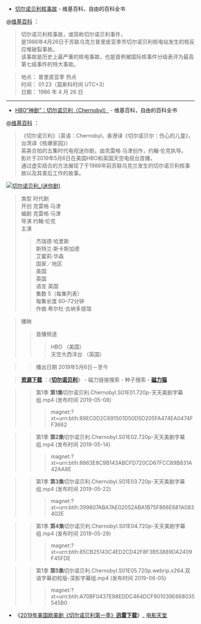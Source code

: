 - [切尔诺贝利核事故](https://zh.wikipedia.org/zh/切尔诺贝利核事故) - 维基百科，自由的百科全书

@[维基百科](https://zh.wikipedia.org/zh/切尔诺贝利核事故) ：<br>
> 切尔诺贝利核事故，或简称切尔诺贝利事件，<br>
> 是1986年4月26日于苏联乌克兰普里皮亚季市切尔诺贝利核电站发生的核反应堆破裂事故。<br>
> 该事故是历史上最严重的核电事故，也是首例被国际核事件分级表评为最高第七级事件的特大事故。<br>

> 地点： 普里皮亚季 热点 <br>
> 时间： 01:23（莫斯科时间 UTC+3）<br>
> 日期： 1986 年 4 月 26 日<br>

<hr>

- [HBO“神剧”：切尔诺贝利（Chernobyl）](https://zh.wikipedia.org/wiki/切尔诺贝利_(迷你剧)) - 维基百科，自由的百科全书

@[维基百科](https://zh.wikipedia.org/wiki/切尔诺贝利_(迷你剧)) ：<br>
> 《切尔诺贝利》（英语：Chernobyl，香港译《切尔诺贝尔：伤心的儿童》，台湾译《核爆家园》）<br>
> 英美合拍的五集时代电视迷你剧，由克雷格·马津创作，约翰·伦克执导。<br>
> 影片于2019年5月6日在美国HBO和英国天空电视台首播，<br>
> 通过虚实结合的方法展现了于1986年前苏联乌克兰发生的切尔诺贝利核事故以及其善后工作的故事。<br>


<a href="https://zh.wikipedia.org/wiki/%E5%88%87%E5%B0%94%E8%AF%BA%E8%B4%9D%E5%88%A9_(%E8%BF%B7%E4%BD%A0%E5%89%A7)">
<img src="https://camo.githubusercontent.com/09803b70fa8fe2b06cb60bdf3271795a9e4d5b8c/68747470733a2f2f75706c6f61642e77696b696d656469612e6f72672f77696b6970656469612f7a682f612f61372f436865726e6f62796c5f323031395f4d696e697365726965732e6a7067" border="0" alt="切尔诺贝利_(迷你剧)" title="HBO“神剧”：切尔诺贝利（Chernobyl）IMDB 9.6/豆瓣9.7已删"></a>

> 类型	时代剧 <br>
> 开创	克雷格·马津 <br>
> 编剧	克雷格·马津 <br>
> 导演	约翰·伦克 <br>
> 主演	 <br>
>>  杰瑞德·哈里斯 <br>
>>  斯特兰·斯卡斯加德 <br>
>>  艾蜜莉·华森 <br>
> 国家／地区	 <br>
>>  美国 <br>
>>  英国 <br>
> 语言	英国 <br>
> 集数	5（每集列表）<br>
> 每集长度	60–72分钟 <br>
> 作曲	希尔杜·古纳多提瑞 <br>

> 播映 <br>
>>  首播频道	 <br>
>>>  HBO （美国） <br>
>>>  天空大西洋台 （英国） <br>

>>  播出日期	2019年5月6日－至今 <br>

> [**资源下载**](https://www.cilimao.tv/search?word=%E5%88%87%E5%B0%94%E8%AF%BA%E8%B4%9D%E5%88%A9&page=1) ：《[**切尔诺贝利**](https://www.cilimao.tv/baike/movie/eoQGdPGx1a?tabType=selfDownload)》 - 磁力链接搜索 - 种子搜索 - [**磁力猫**](https://www.cilimao.io/)

>> 第1季 **第1集**切尔诺贝利.Chernobyl.S01E01.720p-天天美剧字幕组.mp4	(发布时间 2019-05-08)
>>>    magnet:?xt=urn:btih:89EC0D2C691501D50D5D205FA474EA0474FF3662
    
>> 第1季 **第2集**切尔诺贝利.Chernobyl.S01E02.720p-天天美剧字幕组.mp4	(发布时间 2019-05-14)
>>>    magnet:?xt=urn:btih:8863E8C9B143ABCFD720CD67FCC89B831A42AA8E

>> 第1季 **第3集**切尔诺贝利.Chernobyl.S01E03.720p-天天美剧字幕组.mp4	(发布时间 2019-05-22)
>>>    magnet:?xt=urn:btih:399807ABA7AE02052ABA1B75F866E681A083402E

>> 第1季 **第4集**切尔诺贝利.Chernobyl.S01E04.720p-天天美剧字幕组.mp4	(发布时间 2019-05-29)
>>>    magnet:?xt=urn:btih:85CB25143C4ED2CD42F8F3B53889DA2409F45FDE

>> 第1季 **第5集**切尔诺贝利.Chernobyl.S01E05.720p.webrip.x264.双语字幕初校版-深影字幕组.mp4	
	(发布时间 2019-06-05)
>>>    magnet:?xt=urn:btih:A70BF0437E98EDDC464DCF901039E668035545B0

- 《[2019年美国欧美剧《切尔诺贝利第一季》**迅雷下载**](https://www.dy2018.com/i/100790.html)》_ [电影天堂](https://www.dy2018.com/) 

